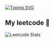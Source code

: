 <a href="https://git.io/typing-svg"><img src="https://readme-typing-svg.demolab.com?font=Fira+Code&weight=900&size=25&duration=4000&pause=2000&color=CCCCFF&background=CCCCFF00&vCenter=true&width=1000&separator=%3C&lines=System.out.println(%22Hello+World!%22);" alt="Typing SVG" /></a>

## My leetcode 🐾
![Leetcode Stats](https://leetcard.jacoblin.cool/procrastination_44?ext=heatmap&theme=light,unicorn&animation=false)
